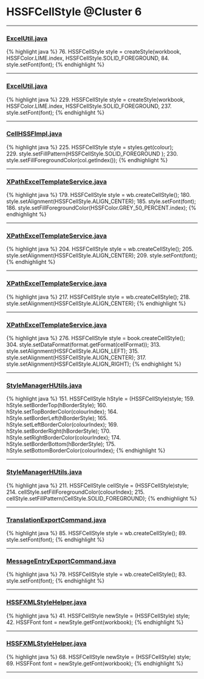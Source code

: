 # HSSFCellStyle @Cluster 6

***

### [ExcelUtil.java](https://searchcode.com/codesearch/view/73315299/)
{% highlight java %}
76. HSSFCellStyle style = createStyle(workbook, HSSFColor.LIME.index, HSSFCellStyle.SOLID_FOREGROUND,
84. style.setFont(font);
{% endhighlight %}

***

### [ExcelUtil.java](https://searchcode.com/codesearch/view/73315299/)
{% highlight java %}
229. HSSFCellStyle style = createStyle(workbook, HSSFColor.LIME.index, HSSFCellStyle.SOLID_FOREGROUND,
237. style.setFont(font);
{% endhighlight %}

***

### [CellHSSFImpl.java](https://searchcode.com/codesearch/view/72854667/)
{% highlight java %}
225. HSSFCellStyle style = styles.get(colour);            
229.   style.setFillPattern(HSSFCellStyle.SOLID_FOREGROUND );
230.   style.setFillForegroundColor(col.getIndex());
{% endhighlight %}

***

### [XPathExcelTemplateService.java](https://searchcode.com/codesearch/view/114533602/)
{% highlight java %}
179. HSSFCellStyle style = wb.createCellStyle();
180. style.setAlignment(HSSFCellStyle.ALIGN_CENTER);
185. style.setFont(font);
186. style.setFillForegroundColor(HSSFColor.GREY_50_PERCENT.index);
{% endhighlight %}

***

### [XPathExcelTemplateService.java](https://searchcode.com/codesearch/view/114533602/)
{% highlight java %}
204. HSSFCellStyle style = wb.createCellStyle();
205. style.setAlignment(HSSFCellStyle.ALIGN_CENTER);
209. style.setFont(font);
{% endhighlight %}

***

### [XPathExcelTemplateService.java](https://searchcode.com/codesearch/view/114533602/)
{% highlight java %}
217. HSSFCellStyle style = wb.createCellStyle();
218. style.setAlignment(HSSFCellStyle.ALIGN_CENTER);
{% endhighlight %}

***

### [XPathExcelTemplateService.java](https://searchcode.com/codesearch/view/114533602/)
{% highlight java %}
276. HSSFCellStyle style = book.createCellStyle();
304.     style.setDataFormat(format.getFormat(cellFormat));
313.     style.setAlignment(HSSFCellStyle.ALIGN_LEFT);
315.     style.setAlignment(HSSFCellStyle.ALIGN_CENTER);
317.     style.setAlignment(HSSFCellStyle.ALIGN_RIGHT);
{% endhighlight %}

***

### [StyleManagerHUtils.java](https://searchcode.com/codesearch/view/122565152/)
{% highlight java %}
151. HSSFCellStyle hStyle = (HSSFCellStyle)style;
159.       hStyle.setBorderTop(hBorderStyle);
160.       hStyle.setTopBorderColor(colourIndex);
164.       hStyle.setBorderLeft(hBorderStyle);
165.       hStyle.setLeftBorderColor(colourIndex);
169.       hStyle.setBorderRight(hBorderStyle);
170.       hStyle.setRightBorderColor(colourIndex);
174.       hStyle.setBorderBottom(hBorderStyle);
175.       hStyle.setBottomBorderColor(colourIndex);
{% endhighlight %}

***

### [StyleManagerHUtils.java](https://searchcode.com/codesearch/view/122565152/)
{% highlight java %}
211. HSSFCellStyle cellStyle = (HSSFCellStyle)style;
214.   cellStyle.setFillForegroundColor(colourIndex);
215.   cellStyle.setFillPattern(CellStyle.SOLID_FOREGROUND);
{% endhighlight %}

***

### [TranslationExportCommand.java](https://searchcode.com/codesearch/view/107150781/)
{% highlight java %}
85. HSSFCellStyle style = wb.createCellStyle();
89.   style.setFont(font);
{% endhighlight %}

***

### [MessageEntryExportCommand.java](https://searchcode.com/codesearch/view/107150784/)
{% highlight java %}
79. HSSFCellStyle style = wb.createCellStyle();
83.   style.setFont(font);
{% endhighlight %}

***

### [HSSFXMLStyleHelper.java](https://searchcode.com/codesearch/view/110498463/)
{% highlight java %}
41. HSSFCellStyle newStyle = (HSSFCellStyle) style;
42. HSSFFont font = newStyle.getFont(workbook);
{% endhighlight %}

***

### [HSSFXMLStyleHelper.java](https://searchcode.com/codesearch/view/110498463/)
{% highlight java %}
68. HSSFCellStyle newStyle = (HSSFCellStyle) style;
69. HSSFFont font = newStyle.getFont(workbook);
{% endhighlight %}

***

